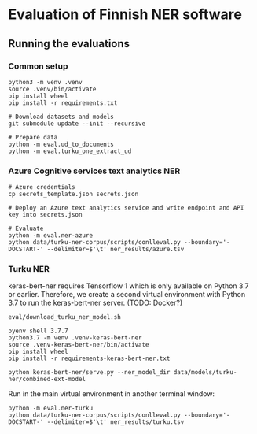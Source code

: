 # Evaluation of Finnish NER software

## Running the evaluations

### Common setup

```
python3 -m venv .venv
source .venv/bin/activate
pip install wheel
pip install -r requirements.txt

# Download datasets and models
git submodule update --init --recursive

# Prepare data
python -m eval.ud_to_documents
python -m eval.turku_one_extract_ud
```

### Azure Cognitive services text analytics NER

```
# Azure credentials
cp secrets_template.json secrets.json

# Deploy an Azure text analytics service and write endpoint and API key into secrets.json

# Evaluate
python -m eval.ner-azure
python data/turku-ner-corpus/scripts/conlleval.py --boundary='-DOCSTART-' --delimiter=$'\t' ner_results/azure.tsv
```

### Turku NER

keras-bert-ner requires Tensorflow 1 which is only available on Python
3.7 or earlier. Therefore, we create a second virtual environment with
Python 3.7 to run the keras-bert-ner server. (TODO: Docker?)

```
eval/download_turku_ner_model.sh

pyenv shell 3.7.7
python3.7 -m venv .venv-keras-bert-ner
source .venv-keras-bert-ner/bin/activate
pip install wheel
pip install -r requirements-keras-bert-ner.txt

python keras-bert-ner/serve.py --ner_model_dir data/models/turku-ner/combined-ext-model
```

Run in the main virtual environment in another terminal window:

```
python -m eval.ner-turku
python data/turku-ner-corpus/scripts/conlleval.py --boundary='-DOCSTART-' --delimiter=$'\t' ner_results/turku.tsv
```
